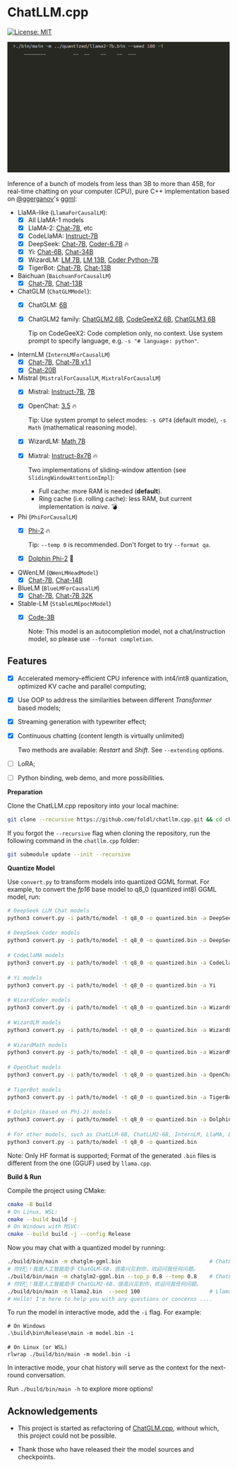 # ChatLLM.cpp

[![License: MIT](https://img.shields.io/badge/license-MIT-blue)](LICENSE)

![](./images/demo.gif)

Inference of a bunch of models from less than 3B to more than 45B, for real-time chatting on your computer (CPU),
pure C++ implementation based on [@ggerganov](https://github.com/ggerganov)'s [ggml](https://github.com/ggerganov/ggml):

* LlaMA-like (`LlamaForCausalLM`):
    * [x] All LlaMA-1 models
    * [x] LlaMA-2: [Chat-7B](https://huggingface.co/meta-llama/Llama-2-7b-chat-hf), etc
    * [x] CodeLlaMA: [Instruct-7B](https://huggingface.co/codellama/CodeLlama-7b-Instruct-hf)
    * [x] DeepSeek: [Chat-7B](https://huggingface.co/deepseek-ai/deepseek-llm-7b-chat), [Coder-6.7B](https://huggingface.co/deepseek-ai/deepseek-coder-6.7b-instruct) 🔥
    * [x] Yi: [Chat-6B](https://huggingface.co/01-ai/Yi-6B-Chat), [Chat-34B](https://huggingface.co/01-ai/Yi-34B-Chat)
    * [x] WizardLM: [LM 7B](https://huggingface.co/WizardLM/WizardLM-7B-V1.0), [LM 13B](https://huggingface.co/WizardLM/WizardLM-13B-V1.2), [Coder Python-7B](https://huggingface.co/WizardLM/WizardCoder-Python-7B-V1.0)
    * [x] TigerBot: [Chat-7B](https://huggingface.co/TigerResearch/tigerbot-7b-chat), [Chat-13B](https://huggingface.co/TigerResearch/tigerbot-13b-chat-v5)

* Baichuan (`BaichuanForCausalLM`)
    * [x] [Chat-7B](https://huggingface.co/baichuan-inc/Baichuan2-7B-Chat), [Chat-13B](https://huggingface.co/baichuan-inc/Baichuan2-13B-Chat)

* ChatGLM (`ChatGLMModel`):
    * [x] ChatGLM: [6B](https://huggingface.co/THUDM/chatglm-6b)
    * [x] ChatGLM2 family: [ChatGLM2 6B](https://huggingface.co/THUDM/chatglm2-6b), [CodeGeeX2 6B](https://huggingface.co/THUDM/codegeex2-6b), [ChatGLM3 6B](https://huggingface.co/THUDM/chatglm3-6b)

        Tip on CodeGeeX2: Code completion only, no context. Use system prompt to specify language, e.g. `-s "# language: python"`.

* InternLM (`InternLMForCausalLM`)
    * [x] [Chat-7B](https://huggingface.co/internlm/internlm-chat-7b), [Chat-7B v1.1](https://huggingface.co/internlm/internlm-chat-7b-v1_1)
    * [x] [Chat-20B](https://huggingface.co/internlm/internlm-chat-20b)

* Mistral (`MistralForCausalLM`, `MixtralForCausalLM`)
    * [x] Mistral: [Instruct-7B](https://huggingface.co/mistralai/Mistral-7B-Instruct-v0.2), [7B](https://huggingface.co/mistralai/Mistral-7B-v0.1)

    * [x] OpenChat: [3.5](https://huggingface.co/openchat/openchat-3.5-1210/) 🔥

        Tip: Use system prompt to select modes: `-s GPT4` (default mode), `-s Math` (mathematical reasoning mode).

    * [x] WizardLM: [Math 7B](https://huggingface.co/WizardLM/WizardMath-7B-V1.1)

    * [x] Mixtral: [Instruct-8x7B](https://huggingface.co/mistralai/Mixtral-8x7B-Instruct-v0.1) 🔥

        Two implementations of sliding-window attention (see `SlidingWindowAttentionImpl`):

        - Full cache: more RAM is needed (**default**).
        - Ring cache (i.e. rolling cache): less RAM, but current implementation is *naive*. 💣


* Phi (`PhiForCausalLM`)
    * [x] [Phi-2](https://huggingface.co/microsoft/phi-2/tree/eb8bbd1d37d258ea74fb082c53346d33056a83d4) 🔥

        Tip: `--temp 0` is recommended. Don't forget to try `--format qa`.

    * [x] [Dolphin Phi-2](https://huggingface.co/cognitivecomputations/dolphin-2_6-phi-2/tree/a084bb141f99f67e8ff56a654e29ddd53a0b4d7a) 🐬

* QWenLM (`QWenLMHeadModel`)
    * [x] [Chat-7B](https://huggingface.co/Qwen/Qwen-7B-Chat), [Chat-14B](https://huggingface.co/Qwen/Qwen-14B-Chat)

* BlueLM (`BlueLMForCausalLM`)
    * [x] [Chat-7B](https://huggingface.co/vivo-ai/BlueLM-7B-Chat), [Chat-7B 32K](https://huggingface.co/vivo-ai/BlueLM-7B-Chat-32K)

* Stable-LM (`StableLMEpochModel`)
    * [x] [Code-3B](https://huggingface.co/stabilityai/stable-code-3b)

        Note: This model is an autocompletion model, not a chat/instruction model, so please use `--format completion`.

## Features

* [x] Accelerated memory-efficient CPU inference with int4/int8 quantization, optimized KV cache and parallel computing;
* [x] Use OOP to address the similarities between different _Transformer_ based models;
* [x] Streaming generation with typewriter effect;
* [x] Continuous chatting (content length is virtually unlimited)

    Two methods are available: _Restart_ and _Shift_. See `--extending` options.

* [ ] LoRA;
* [ ] Python binding, web demo, and more possibilities.

**Preparation**

Clone the ChatLLM.cpp repository into your local machine:

```sh
git clone --recursive https://github.com/foldl/chatllm.cpp.git && cd chatllm.cpp
```

If you forgot the `--recursive` flag when cloning the repository, run the following command in the `chatllm.cpp` folder:

```sh
git submodule update --init --recursive
```

**Quantize Model**

Use `convert.py` to transform models into quantized GGML format. For example, to convert the _fp16_ base model to q8_0 (quantized int8) GGML model, run:

```sh
# DeepSeek LLM Chat models
python3 convert.py -i path/to/model -t q8_0 -o quantized.bin -a DeepSeek

# DeepSeek Coder models
python3 convert.py -i path/to/model -t q8_0 -o quantized.bin -a DeepSeekCoder

# CodeLlaMA models
python3 convert.py -i path/to/model -t q8_0 -o quantized.bin -a CodeLlaMA

# Yi models
python3 convert.py -i path/to/model -t q8_0 -o quantized.bin -a Yi

# WizardCoder models
python3 convert.py -i path/to/model -t q8_0 -o quantized.bin -a WizardCoder

# WizardLM models
python3 convert.py -i path/to/model -t q8_0 -o quantized.bin -a WizardLM

# WizardMath models
python3 convert.py -i path/to/model -t q8_0 -o quantized.bin -a WizardMath

# OpenChat models
python3 convert.py -i path/to/model -t q8_0 -o quantized.bin -a OpenChat

# TigerBot models
python3 convert.py -i path/to/model -t q8_0 -o quantized.bin -a TigerBot

# Dolphin (based on Phi-2) models
python3 convert.py -i path/to/model -t q8_0 -o quantized.bin -a DolphinPhi2

# For other models, such as ChatLLM-6B, ChatLLM2-6B, InternLM, LlaMA, LlaMA-2, Baichuan-2, etc
python3 convert.py -i path/to/model -t q8_0 -o quantized.bin
```

Note: Only HF format is supported; Format of the generated `.bin` files is different from the one (GGUF) used by `llama.cpp`.

**Build & Run**

Compile the project using CMake:

```sh
cmake -B build
# On Linux, WSL:
cmake --build build -j
# On Windows with MSVC:
cmake --build build -j --config Release
```

Now you may chat with a quantized model by running:

```sh
./build/bin/main -m chatglm-ggml.bin                            # ChatLLM-6B
# 你好👋！我是人工智能助手 ChatGLM-6B，很高兴见到你，欢迎问我任何问题。
./build/bin/main -m chatglm2-ggml.bin --top_p 0.8 --temp 0.8    # ChatLLM2-6B
# 你好👋！我是人工智能助手 ChatGLM2-6B，很高兴见到你，欢迎问我任何问题。
./build/bin/main -m llama2.bin  --seed 100                      # Llama-2-Chat-7B
# Hello! I'm here to help you with any questions or concerns ....
```

To run the model in interactive mode, add the `-i` flag. For example:

```
# On Windows
.\build\bin\Release\main -m model.bin -i

# On Linux (or WSL)
rlwrap ./build/bin/main -m model.bin -i
```

In interactive mode, your chat history will serve as the context for the next-round conversation.

Run `./build/bin/main -h` to explore more options!

## Acknowledgements

* This project is started as refactoring of [ChatGLM.cpp](https://github.com/li-plus/chatglm.cpp), without which, this project could not be possible.

* Thank those who have released their the model sources and checkpoints.
